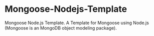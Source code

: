 # Mongoose-Nodejs-Template
Mongoose Node.js Template. A Template for Mongoose using Node.js (Mongoose is an MongoDB object modeling package).
